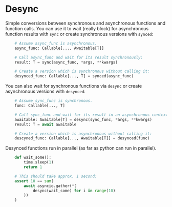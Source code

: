 # Desync

Simple conversions between synchronous and asynchronous functions and function
calls. You can use it to wait (really block) for asynchronous function results
with `sync` or create synchronous versions with `synced`:

```python
    # Assume async_func is asynchronous.
    async_func: Callable[..., Awaitable[T]]

    # Call async_func and wait for its result synchronously:
    result: T = sync(async_func, *args, **kwargs)

    # Create a version which is synchronous without calling it:
    desynced_func: Callable[..., T] = synced(async_func)
```

You can also wait for synchronous functions via `desync` or create asynchronous
versions with `desynced`:

```python
    # Assume sync_func is synchronous.
    func: Callable[..., T]

    # Call sync_func and wait for its result in an asynchronous context:
    awaitable: Awaitable[T] = desync(sync_func, *args, **kwargs)
    result: T = await awaitable

    # Create a version which is asynchronous without calling it:
    descyned_func: Callable[..., Awaitable[T]] = desynced(func)
```

Desynced functions run in parallel (as far as python can run in parallel). 

```python
    def wait_some():
        time.sleep(1)
        return 1

    # This should take approx. 1 second:
    assert 10 == sum(
        await asyncio.gather(*(
            desync(wait_some) for i in range(10)
        ))
    )
```
